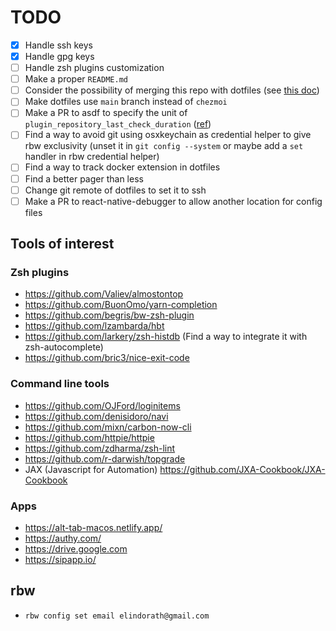 # TODO

- [x] Handle ssh keys
- [x] Handle gpg keys
- [ ] Handle zsh plugins customization
- [ ] Make a proper `README.md`
- [ ] Consider the possibility of merging this repo with dotfiles (see [this doc](https://www.chezmoi.io/user-guide/advanced/customize-your-source-directory))
- [ ] Make dotfiles use `main` branch instead of `chezmoi`
- [ ] Make a PR to asdf to specify the unit of `plugin_repository_last_check_duration` ([ref](https://github.com/asdf-vm/asdf/search?q=plugin_repository_last_check_duration))
- [ ] Find a way to avoid git using osxkeychain as credential helper to give rbw exclusivity (unset it in `git config --system` or maybe add a `set` handler in rbw credential helper)
- [ ] Find a way to track docker extension in dotfiles
- [ ] Find a better pager than less
- [ ] Change git remote of dotfiles to set it to ssh
- [ ] Make a PR to react-native-debugger to allow another location for config files

## Tools of interest

### Zsh plugins

- <https://github.com/Valiev/almostontop>
- <https://github.com/BuonOmo/yarn-completion>
- <https://github.com/begris/bw-zsh-plugin>
- <https://github.com/lzambarda/hbt>
- <https://github.com/larkery/zsh-histdb> (Find a way to integrate it with zsh-autocomplete)
- <https://github.com/bric3/nice-exit-code>

### Command line tools

- <https://github.com/OJFord/loginitems>
- <https://github.com/denisidoro/navi>
- <https://github.com/mixn/carbon-now-cli>
- <https://github.com/httpie/httpie>
- <https://github.com/zdharma/zsh-lint>
- <https://github.com/r-darwish/topgrade>
- JAX (Javascript for Automation) <https://github.com/JXA-Cookbook/JXA-Cookbook>

### Apps

- <https://alt-tab-macos.netlify.app/>
- <https://authy.com/>
- <https://drive.google.com>
- <https://sipapp.io/>

## rbw

- `rbw config set email elindorath@gmail.com`

